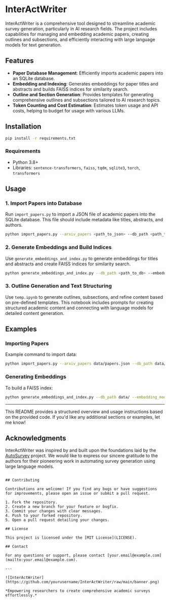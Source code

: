 # InterActWriter

InterActWriter is a comprehensive tool designed to streamline academic survey generation, particularly in AI research fields. The project includes capabilities for managing and embedding academic papers, creating outlines and subsections, and efficiently interacting with large language models for text generation.

## Features

- **Paper Database Management**: Efficiently imports academic papers into an SQLite database.
- **Embedding and Indexing**: Generates embeddings for paper titles and abstracts and builds FAISS indices for similarity search.
- **Outline and Section Generation**: Provides templates for generating comprehensive outlines and subsections tailored to AI research topics.
- **Token Counting and Cost Estimation**: Estimates token usage and API costs, helping to budget for usage with various LLMs.

## Installation

```bash
pip install -r requirements.txt
```

### Requirements

- Python 3.8+
- Libraries: `sentence-transformers`, `faiss`, `tqdm`, `sqlite3`, `torch`, `transformers`

## Usage

### 1. Import Papers into Database

Run `import_papers.py` to import a JSON file of academic papers into the SQLite database. This file should include metadata like titles, abstracts, and authors.

```bash
python import_papers.py --arxiv_papers <path_to_json> --db_path <path_to_db>
```

### 2. Generate Embeddings and Build Indices

Use `generate_embeddings_and_index.py` to generate embeddings for titles and abstracts and create FAISS indices for similarity search.

```bash
python generate_embeddings_and_index.py --db_path <path_to_db> --embedding_model <model_name>
```

### 3. Outline Generation and Text Structuring

Use `temp.ipynb` to generate outlines, subsections, and refine content based on pre-defined templates. This notebook includes prompts for creating structured academic content and connecting with language models for detailed content generation.

## Examples

### Importing Papers

Example command to import data:
```bash
python import_papers.py --arxiv_papers data/papers.json --db_path data/
```

### Generating Embeddings

To build a FAISS index:
```bash
python generate_embeddings_and_index.py --db_path data/ --embedding_model sentence-transformers/all-MiniLM-L6-v2
```

---

This README provides a structured overview and usage instructions based on the provided code. If you'd like any additional sections or examples, let me know!

## Acknowledgments

InterActWriter was inspired by and built upon the foundations laid by the [AutoSurvey](https://github.com/AutoSurveys/AutoSurvey) project. We would like to express our sincere gratitude to the authors for their pioneering work in automating survey generation using large language models.

```

## Contributing

Contributions are welcome! If you find any bugs or have suggestions for improvements, please open an issue or submit a pull request.

1. Fork the repository.
2. Create a new branch for your feature or bugfix.
3. Commit your changes with clear messages.
4. Push to your forked repository.
5. Open a pull request detailing your changes.

## License

This project is licensed under the [MIT License](LICENSE).

## Contact

For any questions or support, please contact [your.email@example.com](mailto:your.email@example.com).

---

![InterActWriter](https://github.com/yourusername/InterActWriter/raw/main/banner.png)

*Empowering researchers to create comprehensive academic surveys effortlessly.*
